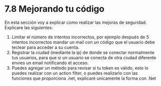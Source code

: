# 7.8 Mejorando tu código

En esta sección voy a explicar como realizar las mejoras de seguridad. Explicare las siguientes:

1. Limitar el número de intentos incorrectos, por ejemplo después de 5 intentos incorrectos mandar un mail con un código que el usuario debe teclear para acceder a su cuenta.
2. Registrar la ciudad \(mediante la ip\) de donde se conectar normalmente tus usuarios, para que si un usuario se conecta de otra ciudad diferente envies un email notificando el acceso.
3. Puedes agregar un método para revisar si tu token es válido, esto lo puedes realizar con un action filter, o puedes realizarlo con las funciones que proporciona .net, explicaré unicamente la forma con .Net

